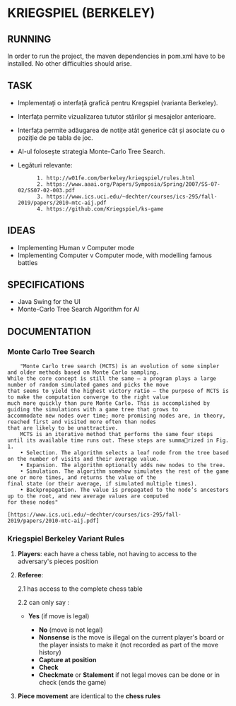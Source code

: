 # KRIEGSPIEL (BERKELEY)

## RUNNING
In order to run the project, the maven dependencies in pom.xml have to be installed. No other difficulties should arise.

## TASK

- Implementați o interfață grafică pentru Kregspiel (varianta Berkeley).
- Interfața permite vizualizarea tututor stărilor și mesajelor anterioare.
- Interfața permite adăugarea de notițe atât generice cât și asociate cu o poziție de pe tabla de joc.
- AI-ul folosește strategia Monte-Carlo Tree Search.
- Legături relevante: 
  
  			1. http://w01fe.com/berkeley/kriegspiel/rules.html 
    		2. https://www.aaai.org/Papers/Symposia/Spring/2007/SS-07-02/SS07-02-003.pdf
    		3. https://www.ics.uci.edu/~dechter/courses/ics-295/fall-2019/papers/2010-mtc-aij.pdf
    		4. https://github.com/Kriegspiel/ks-game

## IDEAS

- Implementing Human v  Computer mode
- Implementing Computer v Computer mode, with modelling famous battles

## SPECIFICATIONS

- Java Swing for the UI
- Monte-Carlo Tree Search Algorithm for AI 

## DOCUMENTATION

### Monte Carlo Tree Search

```
	"Monte Carlo tree search (MCTS) is an evolution of some simpler and older methods based on Monte Carlo sampling.
While the core concept is still the same – a program plays a large number of random simulated games and picks the move
that seems to yield the highest victory ratio – the purpose of MCTS is to make the computation converge to the right value
much more quickly than pure Monte Carlo. This is accomplished by guiding the simulations with a game tree that grows to
accommodate new nodes over time; more promising nodes are, in theory, reached first and visited more often than nodes
that are likely to be unattractive.
	MCTS is an iterative method that performs the same four steps until its available time runs out. These steps are summarized in Fig. 1.
	• Selection. The algorithm selects a leaf node from the tree based on the number of visits and their average value.
	• Expansion. The algorithm optionally adds new nodes to the tree.
	• Simulation. The algorithm somehow simulates the rest of the game one or more times, and returns the value of the
final state (or their average, if simulated multiple times).
	• Backpropagation. The value is propagated to the node’s ancestors up to the root, and new average values are computed
for these nodes"

[https://www.ics.uci.edu/~dechter/courses/ics-295/fall-2019/papers/2010-mtc-aij.pdf]
```

### Kriegspiel Berkeley Variant Rules

1. **Players**: each have a chess table, not having to access to the adversary's pieces position

2. **Referee**: 

   2.1 has access to the complete chess table

   2.2 can only say : 	

   - **Yes** (if move is legal) 

   		- **No** (move is not legal)
   		- **Nonsense** is the move is illegal on the current player's board or the player insists to make it (not recorded as part of the move history)
   		- **Capture at position**
   		- **Check**
   		- **Checkmate** or **Stalement** if not legal moves can be done or in check (ends the game)

3. **Piece movement** are identical to the **chess rules**
